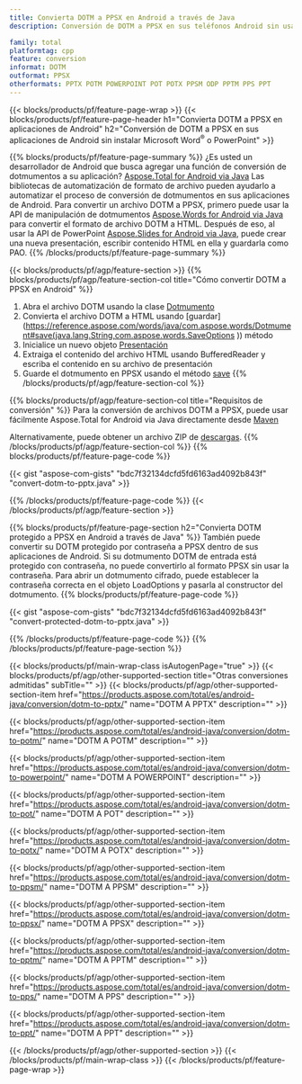 ```yaml
---
title: Convierta DOTM a PPSX en Android a través de Java
description: Conversión de DOTM a PPSX en sus teléfonos Android sin usar Microsoft Word o PowerPoint

family: total
platformtag: cpp
feature: conversion
informat: DOTM
outformat: PPSX
otherformats: PPTX POTM POWERPOINT POT POTX PPSM ODP PPTM PPS PPT
---
```

{{< blocks/products/pf/feature-page-wrap >}}
{{< blocks/products/pf/feature-page-header h1="Convierta DOTM a PPSX en aplicaciones de Android" h2="Conversión de DOTM a PPSX en sus aplicaciones de Android sin instalar Microsoft Word<sup>&reg;</sup> o PowerPoint" >}}

{{% blocks/products/pf/feature-page-summary %}}
¿Es usted un desarrollador de Android que busca agregar una función de conversión de dotmumentos a su aplicación? [Aspose.Total for Android via Java](https://products.aspose.com/total/android-java/) Las bibliotecas de automatización de formato de archivo pueden ayudarlo a automatizar el proceso de conversión de dotmumentos en sus aplicaciones de Android. Para convertir un archivo DOTM a PPSX, primero puede usar la API de manipulación de dotmumentos [Aspose.Words for Android via Java](https://products.aspose.com/words/android-java/) para convertir el formato de archivo DOTM a HTML. Después de eso, al usar la API de PowerPoint [Aspose.Slides for Android via Java](https://products.aspose.com/slides/android-java/), puede crear una nueva presentación, escribir contenido HTML en ella y guardarla como PAO. 
{{% /blocks/products/pf/feature-page-summary  %}}

{{< blocks/products/pf/agp/feature-section >}}
{{% blocks/products/pf/agp/feature-section-col title="Cómo convertir DOTM a PPSX en Android" %}}
1. Abra el archivo DOTM usando la clase [Dotmumento](https://reference.aspose.com/words/java/com.aspose.words/Dotmument)
2. Convierta el archivo DOTM a HTML usando [guardar](https://reference.aspose.com/words/java/com.aspose.words/Dotmument#save(java.lang.String,com.aspose.words.SaveOptions )) método
3. Inicialice un nuevo objeto [Presentación](https://reference.aspose.com/slides/java/com.aspose.slides/Presentation)
5. Extraiga el contenido del archivo HTML usando BufferedReader y escriba el contenido en su archivo de presentación
6. Guarde el dotmumento en PPSX usando el método [save](https://reference.aspose.com/slides/java/com.aspose.slides/Presentation#save-java.io.OutputStream-int-)
{{% /blocks/products/pf/agp/feature-section-col %}}

{{% blocks/products/pf/agp/feature-section-col title="Requisitos de conversión" %}}
Para la conversión de archivos DOTM a PPSX, puede usar fácilmente Aspose.Total for Android via Java directamente desde [Maven](https://releases.aspose.com/total/java/)

Alternativamente, puede obtener un archivo ZIP de [descargas](https://releases.aspose.com/total/androidjava).
{{% /blocks/products/pf/agp/feature-section-col %}}
{{% blocks/products/pf/feature-page-code %}}

{{< gist "aspose-com-gists" "bdc7f32134dcfd5fd6163ad4092b843f" "convert-dotm-to-pptx.java" >}}



{{% /blocks/products/pf/feature-page-code %}}
{{< /blocks/products/pf/agp/feature-section >}}

{{% blocks/products/pf/feature-page-section  h2="Convierta DOTM protegido a PPSX en Android a través de Java" %}}
También puede convertir su DOTM protegido por contraseña a PPSX dentro de sus aplicaciones de Android. Si su dotmumento DOTM de entrada está protegido con contraseña, no puede convertirlo al formato PPSX sin usar la contraseña. Para abrir un dotmumento cifrado, puede establecer la contraseña correcta en el objeto LoadOptions y pasarla al constructor del dotmumento.
{{% blocks/products/pf/feature-page-code %}}

{{< gist "aspose-com-gists" "bdc7f32134dcfd5fd6163ad4092b843f" "convert-protected-dotm-to-pptx.java" >}}

{{% /blocks/products/pf/feature-page-code  %}}
{{% /blocks/products/pf/feature-page-section %}}

{{< blocks/products/pf/main-wrap-class isAutogenPage="true" >}}
{{< blocks/products/pf/agp/other-supported-section title="Otras conversiones admitidas" subTitle="" >}}
{{< blocks/products/pf/agp/other-supported-section-item href="https://products.aspose.com/total/es/android-java/conversion/dotm-to-pptx/" name="DOTM A PPTX" description="" >}}

{{< blocks/products/pf/agp/other-supported-section-item href="https://products.aspose.com/total/es/android-java/conversion/dotm-to-potm/" name="DOTM A POTM" description="" >}}

{{< blocks/products/pf/agp/other-supported-section-item href="https://products.aspose.com/total/es/android-java/conversion/dotm-to-powerpoint/" name="DOTM A POWERPOINT" description="" >}}

{{< blocks/products/pf/agp/other-supported-section-item href="https://products.aspose.com/total/es/android-java/conversion/dotm-to-pot/" name="DOTM A POT" description="" >}}

{{< blocks/products/pf/agp/other-supported-section-item href="https://products.aspose.com/total/es/android-java/conversion/dotm-to-potx/" name="DOTM A POTX" description="" >}}

{{< blocks/products/pf/agp/other-supported-section-item href="https://products.aspose.com/total/es/android-java/conversion/dotm-to-ppsm/" name="DOTM A PPSM" description="" >}}

{{< blocks/products/pf/agp/other-supported-section-item href="https://products.aspose.com/total/es/android-java/conversion/dotm-to-ppsx/" name="DOTM A PPSX" description="" >}}

{{< blocks/products/pf/agp/other-supported-section-item href="https://products.aspose.com/total/es/android-java/conversion/dotm-to-pptm/" name="DOTM A PPTM" description="" >}}

{{< blocks/products/pf/agp/other-supported-section-item href="https://products.aspose.com/total/es/android-java/conversion/dotm-to-pps/" name="DOTM A PPS" description="" >}}

{{< blocks/products/pf/agp/other-supported-section-item href="https://products.aspose.com/total/es/android-java/conversion/dotm-to-ppt/" name="DOTM A PPT" description="" >}}


{{< /blocks/products/pf/agp/other-supported-section >}}
{{< /blocks/products/pf/main-wrap-class >}}
{{< /blocks/products/pf/feature-page-wrap >}}